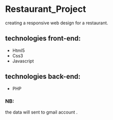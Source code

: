# Restaurant_Project
creating a responsive web design for a restaurant.

## technologies front-end:
- Html5
- Css3
- Javascript

## technologies back-end:
- PHP

### NB:
the data will sent to gmail account .

